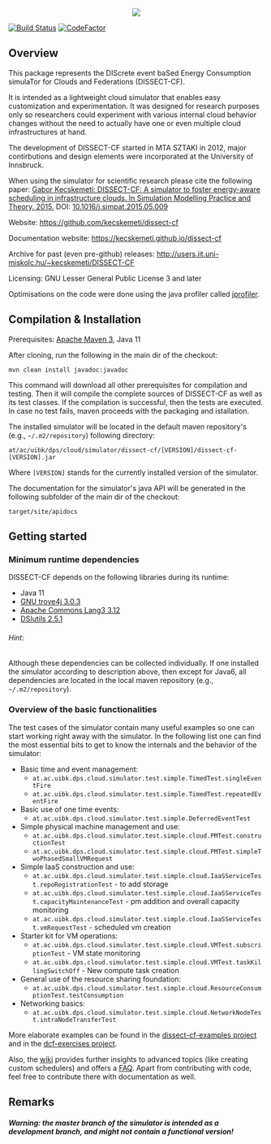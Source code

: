 <p align="center">
<img src="http://users.iit.uni-miskolc.hu/~kecskemeti/DISSECT-CF/logo.jpg"/>
</p>

[![Build Status][travis-badge]][travis-link]
[![CodeFactor][codefactor-badge]][codefactor-link]

## Overview

This package represents the DIScrete event baSed Energy Consumption simulaTor
for Clouds and Federations (DISSECT-CF).

It is intended as a lightweight cloud simulator that enables easy customization
and experimentation. It was designed for research purposes only so researchers
could experiment with various internal cloud behavior changes without the need
to actually have one or even multiple cloud infrastructures at hand.

The development of DISSECT-CF started in MTA SZTAKI in 2012, major contirbutions
and design elements were incorporated at the University of Innsbruck. 

When using the simulator for scientific research please cite the following paper:
[Gabor Kecskemeti: DISSECT-CF: A simulator to foster energy-aware scheduling in infrastructure clouds. In Simulation Modelling Practice and Theory. 2015.](https://www.researchgate.net/publication/277297657_DISSECT-CF_a_simulator_to_foster_energy-aware_scheduling_in_infrastructure_clouds) DOI: [10.1016/j.simpat.2015.05.009](http://dx.doi.org/10.1016/j.simpat.2015.05.009)

Website:
https://github.com/kecskemeti/dissect-cf

Documentation website:
https://kecskemeti.github.io/dissect-cf

Archive for past (even pre-github) releases:
http://users.iit.uni-miskolc.hu/~kecskemeti/DISSECT-CF

Licensing:
GNU Lesser General Public License 3 and later

Optimisations on the code were done using the java profiler called [jprofiler](http://www.ej-technologies.com/products/jprofiler/overview.html). 

## Compilation & Installation

Prerequisites: [Apache Maven 3](http://maven.apache.org/), Java 11

After cloning, run the following in the main dir of the checkout:

`mvn clean install javadoc:javadoc`

This command will download all other prerequisites for compilation and testing. Then it will compile the complete sources of DISSECT-CF as well as its test classes. If the compilation is successful, then the tests are executed. In case no test fails, maven proceeds with the packaging and istallation.

The installed simulator will be located in the default maven repository's (e.g., `~/.m2/repository`) following directory: 

`at/ac/uibk/dps/cloud/simulator/dissect-cf/[VERSION]/dissect-cf-[VERSION].jar`

Where `[VERSION]` stands for the currently installed version of the simulator.

The documentation for the simulator's java API will be generated in the following subfolder of the main dir of the checkout:

`target/site/apidocs`

## Getting started

### Minimum runtime dependencies
DISSECT-CF depends on the following libraries during its runtime: 
* Java 11
* [GNU trove4j 3.0.3](http://trove.starlight-systems.com)
* [Apache Commons Lang3 3.12](https://commons.apache.org/proper/commons-lang/)
* [DSIutils 2.5.1](https://dsiutils.di.unimi.it/)

###### Hint:
Although these dependencies can be collected individually. If one installed the simulator according to description above, then except for Java6, all dependencies are located in the local maven repository (e.g., `~/.m2/repository`).  

### Overview of the basic functionalities  

The test cases of the simulator contain many useful examples so one can start working right away with the simulator. In the following list one can find the most essential bits to get to know the internals and the behavior of the simulator:
* Basic time and event management:
  * `at.ac.uibk.dps.cloud.simulator.test.simple.TimedTest.singleEventFire`
  * `at.ac.uibk.dps.cloud.simulator.test.simple.TimedTest.repeatedEventFire`
* Basic use of one time events:
  * `at.ac.uibk.dps.cloud.simulator.test.simple.DeferredEventTest`
* Simple physical machine management and use:
  * `at.ac.uibk.dps.cloud.simulator.test.simple.cloud.PMTest.constructionTest`
  * `at.ac.uibk.dps.cloud.simulator.test.simple.cloud.PMTest.simpleTwoPhasedSmallVMRequest`
* Simple IaaS construction and use:
  * `at.ac.uibk.dps.cloud.simulator.test.simple.cloud.IaaSServiceTest.repoRegistrationTest` - to add storage
  * `at.ac.uibk.dps.cloud.simulator.test.simple.cloud.IaaSServiceTest.capacityMaintenanceTest` - pm addition and overall capacity monitoring
  * `at.ac.uibk.dps.cloud.simulator.test.simple.cloud.IaaSServiceTest.vmRequestTest` - scheduled vm creation
* Starter kit for VM operations:
  *  `at.ac.uibk.dps.cloud.simulator.test.simple.cloud.VMTest.subscriptionTest` - VM state monitoring
  *  `at.ac.uibk.dps.cloud.simulator.test.simple.cloud.VMTest.taskKillingSwitchOff` - New compute task creation
* General use of the resource sharing foundation:
  *  `at.ac.uibk.dps.cloud.simulator.test.simple.cloud.ResourceConsumptionTest.testConsumption`
* Networking basics:
  *  `at.ac.uibk.dps.cloud.simulator.test.simple.cloud.NetworkNodeTest.intraNodeTransferTest`
 
More elaborate examples can be found in the [dissect-cf-examples project](https://github.com/kecskemeti/dissect-cf-examples) and in the [dcf-exercises project](https://github.com/kecskemeti/dcf-exercises).

Also, the [wiki](https://github.com/kecskemeti/dissect-cf/wiki) provides further insights to advanced topics (like creating custom schedulers) and offers a [FAQ](https://github.com/kecskemeti/dissect-cf/wiki/Frequently-Asked-Questions). Apart from contributing with code, feel free to contribute there with documentation as well.

## Remarks

##### Warning: the master branch of the simulator is intended as a development branch, and might not contain a functional version!

[travis-badge]:       https://travis-ci.org/kecskemeti/dissect-cf.svg?branch=master
[travis-link]:        https://travis-ci.org/github/kecskemeti/dissect-cf
[codefactor-badge]:   https://www.codefactor.io/repository/github/kecskemeti/dissect-cf/badge/master
[codefactor-link]:    https://www.codefactor.io/repository/github/kecskemeti/dissect-cf/overview/master
